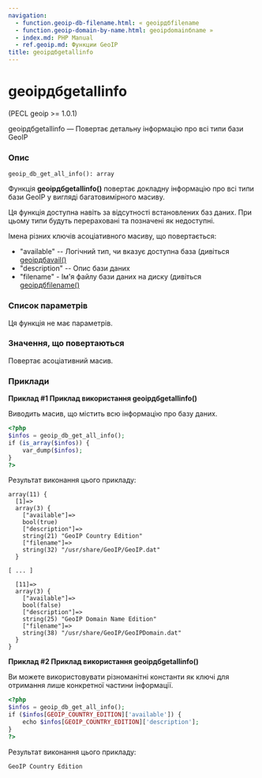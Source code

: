 ```yaml
---
navigation:
  - function.geoip-db-filename.html: « geoipдбfilename
  - function.geoip-domain-by-name.html: geoipdomainбname »
  - index.md: PHP Manual
  - ref.geoip.md: Функции GeoIP
title: geoipдбgetallinfo
---
```

# geoipдбgetallinfo

(PECL geoip >= 1.0.1)

geoipдбgetallinfo — Повертає детальну інформацію про всі типи бази GeoIP

### Опис

```methodsynopsis
geoip_db_get_all_info(): array
```

Функція **geoipдбgetallinfo()** повертає докладну інформацію про всі типи бази GeoIP у вигляді багатовимірного масиву.

Ця функція доступна навіть за відсутності встановлених баз даних. При цьому типи будуть перераховані та позначені як недоступні.

Імена різних ключів асоціативного масиву, що повертається:

-   "available" -- Логічний тип, чи вказує доступна база (дивіться [geoipдбavail()](function.geoip-db-avail.html)
-   "description" -- Опис бази даних
-   "filename" - Ім'я файлу бази даних на диску (дивіться [geoipдбfilename()](function.geoip-db-filename.html)

### Список параметрів

Ця функція не має параметрів.

### Значення, що повертаються

Повертає асоціативний масив.

### Приклади

**Приклад #1 Приклад використання **geoipдбgetallinfo()****

Виводить масив, що містить всю інформацію про базу даних.

```php
<?php
$infos = geoip_db_get_all_info();
if (is_array($infos)) {
    var_dump($infos);
}
?>
```

Результат виконання цього прикладу:

```
array(11) {
  [1]=>
  array(3) {
    ["available"]=>
    bool(true)
    ["description"]=>
    string(21) "GeoIP Country Edition"
    ["filename"]=>
    string(32) "/usr/share/GeoIP/GeoIP.dat"
  }

[ ... ]

  [11]=>
  array(3) {
    ["available"]=>
    bool(false)
    ["description"]=>
    string(25) "GeoIP Domain Name Edition"
    ["filename"]=>
    string(38) "/usr/share/GeoIP/GeoIPDomain.dat"
  }
}
```

**Приклад #2 Приклад використання **geoipдбgetallinfo()****

Ви можете використовувати різноманітні константи як ключі для отримання лише конкретної частини інформації.

```php
<?php
$infos = geoip_db_get_all_info();
if ($infos[GEOIP_COUNTRY_EDITION]['available']) {
    echo $infos[GEOIP_COUNTRY_EDITION]['description'];
}
?>
```

Результат виконання цього прикладу:

```
GeoIP Country Edition
```
